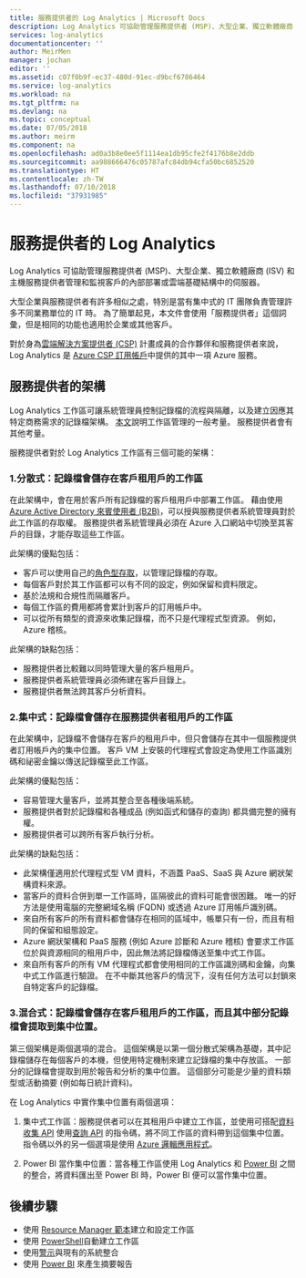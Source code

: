 ```yaml
---
title: 服務提供者的 Log Analytics | Microsoft Docs
description: Log Analytics 可協助管理服務提供者 (MSP)、大型企業、獨立軟體廠商 (ISV) 和主機服務提供者管理和監視客戶的內部部署或雲端基礎結構中的伺服器。
services: log-analytics
documentationcenter: ''
author: MeirMen
manager: jochan
editor: ''
ms.assetid: c07f0b9f-ec37-480d-91ec-d9bcf6786464
ms.service: log-analytics
ms.workload: na
ms.tgt_pltfrm: na
ms.devlang: na
ms.topic: conceptual
ms.date: 07/05/2018
ms.author: meirm
ms.component: na
ms.openlocfilehash: ad0a3b8e0ee5f1114ea1db95cfe2f4176b8e2ddb
ms.sourcegitcommit: aa988666476c05787afc84db94cfa50bc6852520
ms.translationtype: HT
ms.contentlocale: zh-TW
ms.lasthandoff: 07/10/2018
ms.locfileid: "37931985"
---
```

# <a name="log-analytics-for-service-providers"></a>服務提供者的 Log Analytics
Log Analytics 可協助管理服務提供者 (MSP)、大型企業、獨立軟體廠商 (ISV) 和主機服務提供者管理和監視客戶的內部部署或雲端基礎結構中的伺服器。 

大型企業與服務提供者有許多相似之處，特別是當有集中式的 IT 團隊負責管理許多不同業務單位的 IT 時。 為了簡單起見，本文件會使用「服務提供者」這個詞彙，但是相同的功能也適用於企業或其他客戶。

對於身為[雲端解決方案提供者 (CSP)](https://partner.microsoft.com/Solutions/cloud-reseller-overview) 計畫成員的合作夥伴和服務提供者來說，Log Analytics 是 [Azure CSP 訂用帳戶](https://docs.microsoft.com/azure/cloud-solution-provider/overview/azure-csp-overview)中提供的其中一項 Azure 服務。 

## <a name="architectures-for-service-providers"></a>服務提供者的架構

Log Analytics 工作區可讓系統管理員控制記錄檔的流程與隔離，以及建立因應其特定商務需求的記錄檔架構。 [本文](https://docs.microsoft.com/en-us/azure/log-analytics/log-analytics-manage-access)說明工作區管理的一般考量。 服務提供者會有其他考量。

服務提供者對於 Log Analytics 工作區有三個可能的架構：

### <a name="1-distributed---logs-are-stored-in-workspaces-located-in-the-customers-tenant"></a>1.分散式：記錄檔會儲存在客戶租用戶的工作區 

在此架構中，會在用於客戶所有記錄檔的客戶租用戶中部署工作區。 藉由使用 [Azure Active Directory 來賓使用者 (B2B)](https://docs.microsoft.com/en-us/azure/active-directory/b2b/what-is-b2b)，可以授與服務提供者系統管理員對於此工作區的存取權。 服務提供者系統管理員必須在 Azure 入口網站中切換至其客戶的目錄，才能存取這些工作區。

此架構的優點包括：
* 客戶可以使用自己的[角色型存取](https://docs.microsoft.com/en-us/azure/role-based-access-control/overview)，以管理記錄檔的存取。
* 每個客戶對於其工作區都可以有不同的設定，例如保留和資料限定。
* 基於法規和合規性而隔離客戶。
* 每個工作區的費用都將會累計到客戶的訂用帳戶中。
* 可以從所有類型的資源來收集記錄檔，而不只是代理程式型資源。 例如，Azure 稽核。

此架構的缺點包括：
* 服務提供者比較難以同時管理大量的客戶租用戶。
* 服務提供者系統管理員必須佈建在客戶目錄上。
* 服務提供者無法跨其客戶分析資料。

### <a name="2-central---logs-are-stored-in-workspace-located-in-the-service-provider-tenant"></a>2.集中式：記錄檔會儲存在服務提供者租用戶的工作區

在此架構中，記錄檔不會儲存在客戶的租用戶中，但只會儲存在其中一個服務提供者訂用帳戶內的集中位置。 客戶 VM 上安裝的代理程式會設定為使用工作區識別碼和祕密金鑰以傳送記錄檔至此工作區。

此架構的優點包括：
* 容易管理大量客戶，並將其整合至各種後端系統。
* 服務提供者對於記錄檔和各種成品 (例如函式和儲存的查詢) 都具備完整的擁有權。
* 服務提供者可以跨所有客戶執行分析。

此架構的缺點包括：
* 此架構僅適用於代理程式型 VM 資料，不涵蓋 PaaS、SaaS 與 Azure 網狀架構資料來源。
* 當客戶的資料合併到單一工作區時，區隔彼此的資料可能會很困難。 唯一的好方法是使用電腦的完整網域名稱 (FQDN) 或透過 Azure 訂用帳戶識別碼。 
* 來自所有客戶的所有資料都會儲存在相同的區域中，帳單只有一份，而且有相同的保留和組態設定。
* Azure 網狀架構和 PaaS 服務 (例如 Azure 診斷和 Azure 稽核) 會要求工作區位於與資源相同的租用戶中，因此無法將記錄檔傳送至集中式工作區。
* 來自所有客戶的所有 VM 代理程式都會使用相同的工作區識別碼和金鑰，向集中式工作區進行驗證。 在不中斷其他客戶的情況下，沒有任何方法可以封鎖來自特定客戶的記錄檔。


### <a name="3-hybrid---logs-are-stored-in-workspace-located-in-the-customers-tenant-and-some-of-them-are-pulled-to-a-central-location"></a>3.混合式：記錄檔會儲存在客戶租用戶的工作區，而且其中部分記錄檔會提取到集中位置。

第三個架構是兩個選項的混合。 這個架構是以第一個分散式架構為基礎，其中記錄檔儲存在每個客戶的本機，但使用特定機制來建立記錄檔的集中存放區。 一部分的記錄檔會提取到用於報告和分析的集中位置。 這個部分可能是少量的資料類型或活動摘要 (例如每日統計資料)。

在 Log Analytics 中實作集中位置有兩個選項：

1. 集中式工作區：服務提供者可以在其租用戶中建立工作區，並使用可搭配[資料收集 API](log-analytics-data-collector-api.md) 使用[查詢 API](https://dev.loganalytics.io/) 的指令碼，將不同工作區的資料帶到這個集中位置。 指令碼以外的另一個選項是使用 [Azure 邏輯應用程式](https://docs.microsoft.com/en-us/azure/logic-apps/logic-apps-overview)。

2. Power BI 當作集中位置：當各種工作區使用 Log Analytics 和 [Power BI](log-analytics-powerbi.md) 之間的整合，將資料匯出至 Power BI 時，Power BI 便可以當作集中位置。 


## <a name="next-steps"></a>後續步驟
* 使用 [Resource Manager 範本](log-analytics-template-workspace-configuration.md)建立和設定工作區
* 使用 [PowerShell](log-analytics-powershell-workspace-configuration.md)自動建立工作區 
* 使用[警示](log-analytics-alerts.md)與現有的系統整合
* 使用 [Power BI](log-analytics-powerbi.md) 來產生摘要報告

